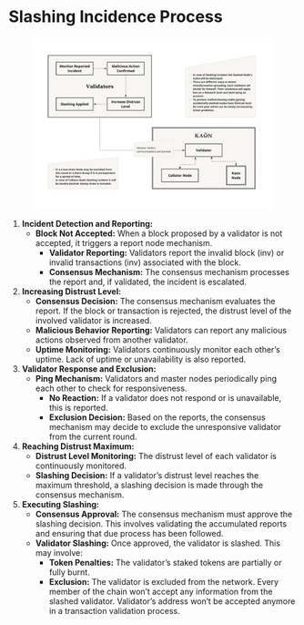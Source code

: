 # Slashing Incidence Process

<figure><img src="../../.gitbook/assets/image (9).png" alt=""><figcaption></figcaption></figure>

1. **Incident Detection and Reporting:**
   * **Block Not Accepted:** When a block proposed by a validator is not accepted, it triggers a report node mechanism.
     * **Validator Reporting:** Validators report the invalid block (inv) or invalid transactions (inv) associated with the block.
     * **Consensus Mechanism:** The consensus mechanism processes the report and, if validated, the incident is escalated.
2. **Increasing Distrust Level:**
   * **Consensus Decision:** The consensus mechanism evaluates the report. If the block or transaction is rejected, the distrust level of the involved validator is increased.
   * **Malicious Behavior Reporting:** Validators can report any malicious actions observed from another validator.
   * **Uptime Monitoring:** Validators continuously monitor each other’s uptime. Lack of uptime or unavailability is also reported.
3. **Validator Response and Exclusion:**
   * **Ping Mechanism:** Validators and master nodes periodically ping each other to check for responsiveness.
     * **No Reaction:** If a validator does not respond or is unavailable, this is reported.
     * **Exclusion Decision:** Based on the reports, the consensus mechanism may decide to exclude the unresponsive validator from the current round.
4. **Reaching Distrust Maximum:**
   * **Distrust Level Monitoring:** The distrust level of each validator is continuously monitored.
   * **Slashing Decision:** If a validator’s distrust level reaches the maximum threshold, a slashing decision is made through the consensus mechanism.
5. **Executing Slashing:**
   * **Consensus Approval:** The consensus mechanism must approve the slashing decision. This involves validating the accumulated reports and ensuring that due process has been followed.
   * **Validator Slashing:** Once approved, the validator is slashed. This may involve:
     * **Token Penalties:** The validator’s staked tokens are partially or fully burnt.
     * **Exclusion:** The validator is excluded from the network. Every member of the chain won’t accept any information from the slashed validator. Validator’s address won’t be accepted anymore in a transaction validation process.
